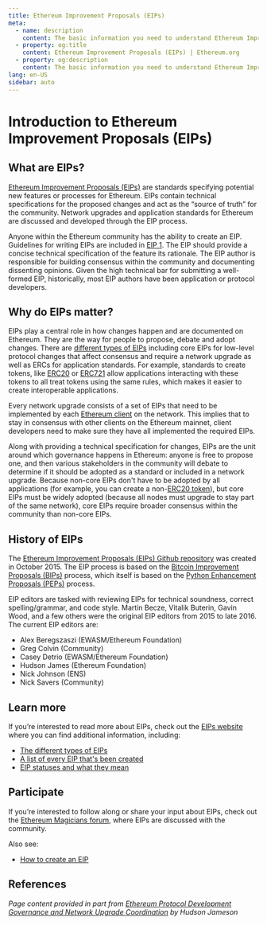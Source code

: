 ```yaml
---
title: Ethereum Improvement Proposals (EIPs)
meta:
  - name: description
    content: The basic information you need to understand Ethereum Improvement Proposals (EIPs).
  - property: og:title
    content: Ethereum Improvement Proposals (EIPs) | Ethereum.org
  - property: og:description
    content: The basic information you need to understand Ethereum Improvement Proposals (EIPs).
lang: en-US
sidebar: auto
---
```


# Introduction to Ethereum Improvement Proposals (EIPs)

## What are EIPs?

[Ethereum Improvement Proposals (EIPs)](https://eips.ethereum.org/) are standards specifying potential new features or processes for Ethereum. EIPs contain technical specifications for the proposed changes and act as the “source of truth” for the community. Network upgrades and application standards for Ethereum are discussed and developed through the EIP process.

Anyone within the Ethereum community has the ability to create an EIP. Guidelines for writing EIPs are included in [EIP 1](https://eips.ethereum.org/EIPS/eip-1). The EIP should provide a concise technical specification of the feature its rationale. The EIP author is responsible for building consensus within the community and documenting dissenting opinions. Given the high technical bar for submitting a well-formed EIP, historically, most EIP authors have been application or protocol developers.

## Why do EIPs matter?

EIPs play a central role in how changes happen and are documented on Ethereum. They are the way for people to propose, debate and adopt changes. There are [different types of EIPs](https://github.com/ethereum/EIPs/blob/master/EIPS/eip-1.md#eip-types) including core EIPs for low-level protocol changes that affect consensus and require a network upgrade as well as ERCs for application standards. For example, standards to create tokens, like [ERC20](https://eips.ethereum.org/EIPS/eip-20) or [ERC721](https://eips.ethereum.org/EIPS/eip-721) allow applications interacting with these tokens to all treat tokens using the same rules, which makes it easier to create interoperable applications.

Every network upgrade consists of a set of EIPs that need to be implemented by each [Ethereum client](/learn/#clients-and-nodes) on the network. This implies that to stay in consensus with other clients on the Ethereum mainnet, client developers need to make sure they have all implemented the required EIPs.

Along with providing a technical specification for changes, EIPs are the unit around which governance happens in Ethereum: anyone is free to propose one, and then various stakeholders in the community will debate to determine if it should be adopted as a standard or included in a network upgrade. Because non-core EIPs don't have to be adopted by all applications (for example, you can create a non-[ERC20 token](https://eips.ethereum.org/EIPS/eip-20)), but core EIPs must be widely adopted (because all nodes must upgrade to stay part of the same network), core EIPs require broader consensus within the community than non-core EIPs.

## History of EIPs

The [Ethereum Improvement Proposals (EIPs) Github repository](https://github.com/ethereum/EIPs) was created in October 2015. The EIP process is based on the [Bitcoin Improvement Proposals (BIPs)](https://github.com/bitcoin/bips) process, which itself is based on the [Python Enhancement Proposals (PEPs)](https://www.python.org/dev/peps/) process.

EIP editors are tasked with reviewing EIPs for technical soundness, correct spelling/grammar, and code style. Martin Becze, Vitalik Buterin, Gavin Wood, and a few others were the original EIP editors from 2015 to late 2016. The current EIP editors are:

- Alex Beregszaszi (EWASM/Ethereum Foundation)
- Greg Colvin (Community)
- Casey Detrio (EWASM/Ethereum Foundation)
- Hudson James (Ethereum Foundation)
- Nick Johnson (ENS)
- Nick Savers (Community)

## Learn more

If you’re interested to read more about EIPs, check out the [EIPs website](https://eips.ethereum.org/) where you can find additional information, including:

- [The different types of EIPs](https://eips.ethereum.org/)
- [A list of every EIP that's been created](https://eips.ethereum.org/all)
- [EIP statuses and what they mean](https://eips.ethereum.org/)

## Participate

If you’re interested to follow along or share your input about EIPs, check out the [Ethereum Magicians forum](https://ethereum-magicians.org/), where EIPs are discussed with the community.

Also see:

- [How to create an EIP](https://eips.ethereum.org/EIPS/eip-1)

## References

<cite>Page content provided in part from [Ethereum Protocol Development Governance and Network Upgrade Coordination](https://hudsonjameson.com/2020-03-23-ethereum-protocol-development-governance-and-network-upgrade-coordination/) by Hudson Jameson</cite>
